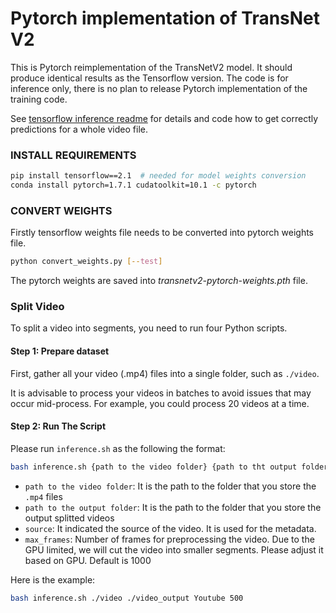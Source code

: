 # Pytorch implementation of TransNet V2

This is Pytorch reimplementation of the TransNetV2 model.
It should produce identical results as the Tensorflow version.
The code is for inference only, there is no plan to release Pytorch implementation of the training code.

See [tensorflow inference readme](https://github.com/soCzech/TransNetV2/tree/master/inference)
for details and code how to get correctly predictions for a whole video file.

### INSTALL REQUIREMENTS
```bash
pip install tensorflow==2.1  # needed for model weights conversion
conda install pytorch=1.7.1 cudatoolkit=10.1 -c pytorch
```

### CONVERT WEIGHTS
Firstly tensorflow weights file needs to be converted into pytorch weights file.
```bash
python convert_weights.py [--test]
```
The pytorch weights are saved into *transnetv2-pytorch-weights.pth* file.

### Split Video

To split a video into segments, you need to run four Python scripts.

#### Step 1: Prepare dataset

First, gather all your video (.mp4) files into a single folder, such as `./video`.

It is advisable to process your videos in batches to avoid issues that may occur mid-process. For example, you could process 20 videos at a time.

#### Step 2: Run The Script

Please run `inference.sh` as the following the format:
```bash
bash inference.sh {path to the video folder} {path to tht output folder} {source} {max_frames}
```

- `path to the video folder`: It is the path to the folder that you store the `.mp4` files
- `path to the output folder`: It is the path to the folder that you store the output splitted videos
- `source`: It indicated the source of the video. It is used for the metadata.
- `max_frames`: Number of frames for preprocessing the video. Due to the GPU limited, we will cut the video into smaller segments. Please adjust it based on GPU. Default is 1000

Here is the example:
```bash
bash inference.sh ./video ./video_output Youtube 500
```
